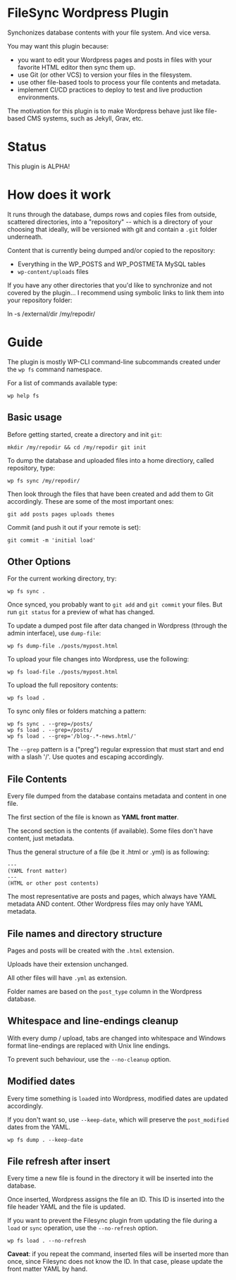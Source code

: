 # FileSync Wordpress Plugin

Synchonizes database contents with your file system. And vice versa.

You may want this plugin because:

- you want to edit your Wordpress pages and posts in files with your favorite
  HTML editor then sync them up.
- use Git (or other VCS) to version your files in the filesystem.
- use other file-based tools to process your file contents and metadata.
- implement CI/CD practices to deploy to test and live production environments.

The motivation for this plugin is to make Wordpress
behave just like file-based CMS systems, such as Jekyll, Grav, etc.

# Status

This plugin is ALPHA!

# How does it work

It runs through the database, dumps rows and copies files from outside,
scattered directories, into a "repository" -- which is a directory of your
choosing that ideally, will be versioned with git and contain a `.git` folder
underneath.

Content that is currently being dumped and/or copied to the repository:

- Everything in the WP_POSTS and WP_POSTMETA MySQL tables
- `wp-content/uploads` files

If you have any other directories that you'd like to synchronize and not
covered by the plugin... I recommend using symbolic links to link them into
your repository folder:

   ln -s /external/dir /my/repodir/

# Guide

The plugin is mostly WP-CLI command-line subcommands created under the `wp fs`
command namespace.

For a list of commands available type:

    wp help fs

## Basic usage

Before getting started, create a directory and init `git`:

    mkdir /my/repodir && cd /my/repodir git init

To dump the database and uploaded files into a home directiory, called
repository, type:

    wp fs sync /my/repodir/

Then look through the files that have been created and add them to Git
accordingly. These are some of the most important ones:

    git add posts pages uploads themes

Commit (and push it out if your remote is set):

    git commit -m 'initial load'

## Other Options

For the current working directory, try:

    wp fs sync .

Once synced, you probably want to `git add` and `git commit` your files.  But
run `git status` for a preview of what has changed.

To update a dumped post file after data changed in Wordpress (through the admin
interface), use `dump-file`:

    wp fs dump-file ./posts/mypost.html

To upload your file changes into Wordpress, use the following:

    wp fs load-file ./posts/mypost.html

To upload the full repository contents:

    wp fs load .

To sync only files or folders matching a pattern:

    wp fs sync . --grep=/posts/
    wp fs load . --grep=/posts/
    wp fs load . --grep='/blog-.*-news.html/'

The `--grep` pattern is a ("preg") regular expression that must start and end
with a slash '/'. Use quotes and escaping accordingly.

## File Contents

Every file dumped from the database contains metadata and content in one file.

The first section of the file is known as **YAML front matter**.

The second section is the contents (if available). Some files don't have
content, just metadata.

Thus the general structure of a file (be it .html or .yml) is as following:

    ---
    (YAML front matter)
    ---
    (HTML or other post contents)

The most representative are posts and pages, which always have YAML metadata
AND content. Other Wordpress files may only have YAML metadata.

## File names and directory structure

Pages and posts will be created with the `.html` extension.

Uploads have their extension unchanged.

All other files will have `.yml` as extension.

Folder names are based on the `post_type` column in the Wordpress database.

## Whitespace and line-endings cleanup

With every dump / upload, tabs are changed into whitespace and Windows format
line-endings are replaced with Unix line endings.

To prevent such behaviour, use the `--no-cleanup` option.

## Modified dates

Every time something is `load`ed into Wordpress, modified dates are updated
accordingly.

If you don't want so, use `--keep-date`, which will preserve the
`post_modified` dates from the YAML.

    wp fs dump . --keep-date

## File refresh after insert

Every time a new file is found in the directory it will be inserted into the
database.

Once inserted, Wordpress assigns the file an ID.  This ID is inserted into the
file header YAML and the file is updated.

If you want to prevent the Filesync plugin from updating the file during a
`load` or `sync` operation, use the `--no-refresh` option.

    wp fs load . --no-refresh

**Caveat**: if you repeat the command, inserted files will be inserted more
than once, since Filesync does not know the ID. In that case, please update
the front matter YAML by hand.
